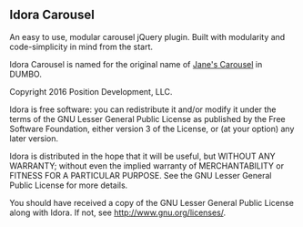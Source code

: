 Idora Carousel
--------------

An easy to use, modular carousel jQuery plugin. Built with modularity and code-simplicity in mind from the start.

Idora Carousel is named for the original name of [Jane's Carousel](https://en.wikipedia.org/wiki/Jane%27s_Carousel) in DUMBO. 


Copyright 2016 Position Development, LLC.

Idora is free software: you can redistribute it and/or modify
it under the terms of the GNU Lesser General Public License as published by
the Free Software Foundation, either version 3 of the License, or
(at your option) any later version.

Idora is distributed in the hope that it will be useful,
but WITHOUT ANY WARRANTY; without even the implied warranty of
MERCHANTABILITY or FITNESS FOR A PARTICULAR PURPOSE.  See the
GNU Lesser General Public License for more details.

You should have received a copy of the GNU Lesser General Public License
along with Idora.  If not, see <http://www.gnu.org/licenses/>.